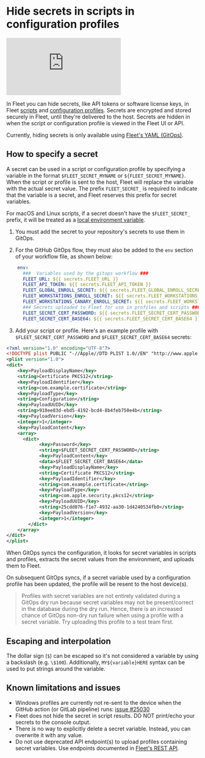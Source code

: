 # Hide secrets in scripts in configuration profiles

<div purpose="embedded-content">
   <iframe src="https://www.youtube.com/embed/VRK-3rN7-aY" frameborder="0" allowfullscreen></iframe>
</div>

In Fleet you can hide secrets, like API tokens or software license keys, in Fleet [scripts](https://fleetdm.com/guides/scripts) and [configuration profiles](https://fleetdm.com/guides/custom-os-settings). Secrets are encrypted and stored securely in Fleet, until they're delivered to the host. Secrets are hidden in when the script or configuration profile is viewed in the Fleet UI or API.

Currently, hiding secrets is only available using [Fleet's YAML (GitOps)](https://fleetdm.com/docs/configuration/yaml-files).

## How to specify a secret

A secret can be used in a script or configuration profile by specifying a variable in the format `$FLEET_SECRET_MYNAME` or `${FLEET_SECRET_MYNAME}`. When the script or profile is sent to the host, Fleet will replace the variable with the actual secret value. The prefix `FLEET_SECRET_` is required to indicate that the variable is a secret, and Fleet reserves this prefix for secret variables.

For macOS and Linux scripts, if a secret doesn't have the `$FLEET_SECRET_` prefix, it will be treated as a [local environment variable](https://support.apple.com/en-my/guide/terminal/apd382cc5fa-4f58-4449-b20a-41c53c006f8f/mac).

1. You must add the secret to your repository's secrets to use them in GitOps.

2. For the GitHub GitOps flow, they must also be added to the `env` section of your workflow file, as shown below:

```yaml
    env:
      ###  Variables used by the gitops workflow ###
      FLEET_URL: ${{ secrets.FLEET_URL }}
      FLEET_API_TOKEN: ${{ secrets.FLEET_API_TOKEN }}
      FLEET_GLOBAL_ENROLL_SECRET: ${{ secrets.FLEET_GLOBAL_ENROLL_SECRET }}
      FLEET_WORKSTATIONS_ENROLL_SECRET: ${{ secrets.FLEET_WORKSTATIONS_ENROLL_SECRET }}
      FLEET_WORKSTATIONS_CANARY_ENROLL_SECRET: ${{ secrets.FLEET_WORKSTATIONS_CANARY_ENROLL_SECRET }}
      ### Secrets uploaded to Fleet for use in profiles and scripts ###
      FLEET_SECRET_CERT_PASSWORD: ${{ secrets.FLEET_SECRET_CERT_PASSWORD }}
      FLEET_SECRET_CERT_BASE64: ${{ secrets.FLEET_SECRET_CERT_BASE64 }}
```

3. Add your script or profile. Here's an example profile with `$FLEET_SECRET_CERT_PASSWORD` and `$FLEET_SECRET_CERT_BASE64` secrets:

```xml
<?xml version="1.0" encoding="UTF-8"?>
<!DOCTYPE plist PUBLIC "-//Apple//DTD PLIST 1.0//EN" "http://www.apple.com/DTDs/PropertyList-1.0.dtd">
<plist version="1.0">
<dict>
    <key>PayloadDisplayName</key>
    <string>Certificate PKCS12</string>
    <key>PayloadIdentifier</key>
    <string>com.example.certificate</string>
    <key>PayloadType</key>
    <string>Configuration</string>
    <key>PayloadUUID</key>
    <string>918ee83d-ebd5-4192-bcd4-8b4feb750e4b</string>
    <key>PayloadVersion</key>
    <integer>1</integer>
    <key>PayloadContent</key>
    <array>
      <dict>
            <key>Password</key>
            <string>$FLEET_SECRET_CERT_PASSWORD</string>
            <key>PayloadContent</key>
            <data>$FLEET_SECRET_CERT_BASE64</data>
            <key>PayloadDisplayName</key>
            <string>Certificate PKCS12</string>
            <key>PayloadIdentifier</key>
            <string>com.example.certificate</string>
            <key>PayloadType</key>
            <string>com.apple.security.pkcs12</string>
            <key>PayloadUUID</key>
            <string>25cdd076-f1e7-4932-aa30-1d4240534fb0</string>
            <key>PayloadVersion</key>
            <integer>1</integer>
        </dict>
    </array>
</dict>
</plist>
```

When GitOps syncs the configuration, it looks for secret variables in scripts and profiles, extracts the secret values from the environment, and uploads them to Fleet.

On subsequent GitOps syncs, if a secret variable used by a configuration profile has been updated, the profile will be resent to the host device(s).

> Profiles with secret variables are not entirely validated during a GitOps dry run because secret variables may not be present/correct in the database during the dry run. Hence, there is an increased chance of GitOps non-dry run failure when using a profile with a secret variable. Try uploading this profile to a test team first.

## Escaping and interpolation

The dollar sign (`$`) can be escaped so it's not considered a variable by using a backslash (e.g. `\$100`). Additionally, `MY${variable}HERE` syntax can be used to put strings around the variable.

## Known limitations and issues

- Windows profiles are currently not re-sent to the device when the GitHub action (or GitLab pipeline) runs: [issue #25030](https://github.com/fleetdm/fleet/issues/25030)
- Fleet does not hide the secret in script results. DO NOT print/echo your secrets to the console output.
- There is no way to explicitly delete a secret variable. Instead, you can overwrite it with any value.
- Do not use deprecated API endpoint(s) to upload profiles containing secret variables. Use endpoints documented in [Fleet's REST API](https://fleetdm.com/docs/rest-api/rest-api).

<meta name="articleTitle" value="Hide secrets in scripts in configuration profiles">
<meta name="authorFullName" value="Victor Lyuboslavsky">
<meta name="authorGitHubUsername" value="getvictor">
<meta name="category" value="guides">
<meta name="publishedOn" value="2025-01-02">
<meta name="description" value="A guide on using secrets in scripts and configuration profiles.">
